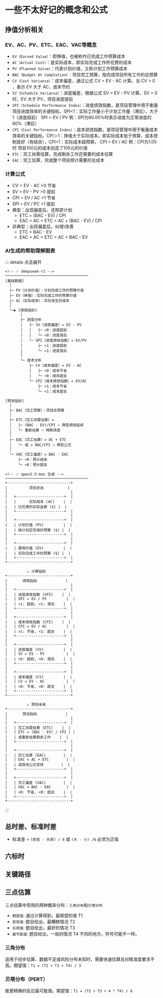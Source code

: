 # 一些不太好记的概念和公式
## 挣值分析相关
### EV、AC、PV、ETC、EAC、VAC等概念
- `EV（Earned Value）`：即挣值，也被称作已完成工作预算成本
- `AC（Actual Cost）`：是实际成本，即实际完成工作所花费的成本
- `PV（Planned Value）`：代表计划价值，又称计划工作预算成本
- `BAC（Budget At Completion）`：项目完工预算，指完成项目所有工作的总预算
- `CV（Cost Variance）`：成本偏差，通过公式 CV = EV - AC 计算。当 CV > 0 ，表示 EV 大于 AC，成本节约
- `SV（Schedule Variance）`：进度偏差，根据公式 SV = EV - PV 计算。SV > 0 时，EV 大于 PV，项目进度提前
- `SPI（Schedule Performance Index）`：进度绩效指数，是项目管理中用于衡量项目进度效率的关键指标。SPI<1：实际工作量小于计划工作量（滞后），大于1（进度超前）
SPI = EV / PV 例：SPI为80.00%时表示进度为正常进度的80%（滞后）
- `CPI（Cost Performance Index）`：成本绩效指数，是项目管理中用于衡量成本效率的关键指标。CPI＞1：挣值大于实际成本，即实际成本低于预算，成本控制良好（有结余），CPI<1：实际成本超预算。
CPI = EV / AC 例：CPI为1.05时 项目100元的成本创造了105元的价值
- `ETC`：完工尚需估算，完成剩余工作还需要的成本估算
- `EAC`：完工估算，完成整个项目预计需要的总成本

### 计算公式
- CV = EV - AC    >0 节省
- SV = EV - PV    >0 提前
- CPI = EV / AC   >1 节省
- SPI = EV / PC   >1 提前
- 典型：出现偏差后，还照原计划
  - ETC = (BAC - EV) / CPI
  - EAC = AC + ETC = AC + (BAC - EV) / CPI
- 非典型：出现偏差后，纠错\改善
  - ETC = BAC - EV
  - EAC = AC + ETC = AC + BAC - EV

### AI生成的帮助理解图表


::: details 点击展开
```
<!-- ✅ deepseek-r1 -->
──────────────────────────────────────
[基础数据]
  │
  ├─ PV（计划价值）：计划完成工作的预算价值
  ├─ EV（挣值）：实际完成工作的预算价值
  ├─ AC（实际成本）：实际发生的成本
  │
  ╰─▶ [绩效指标] 
       │
       ├─ 进度分析
       │   ├─ SV（进度偏差）= EV - PV
       │   │   ├─ >0：进度超前
       │   │   ╰─ <0：进度落后
       │   ╰─ SPI（进度绩效指数）= EV/PV
       │       ├─ >1：进度超前
       │       ╰─ <1：进度落后
       │
       ╰─ 成本分析
           ├─ CV（成本偏差）= EV - AC
           │   ├─ >0：成本节省
           │   ╰─ <0：成本超支
           ╰─ CPI（成本绩效指数）= EV/AC
               ├─ >1：成本节省
               ╰─ <1：成本超支

[预测指标]
  │
  ├─ BAC（完工预算）：项目总预算
  │
  ├─ ETC（完工尚需估算）= 
  │   ├─ (BAC - EV)/CPI → 典型绩效延续
  │   ╰─ 重新估算 → 特殊场景
  │
  ├─ EAC（完工估算）= AC + ETC
  │   ╰─ 或 = BAC/CPI → 典型公式
  │
  ╰─ VAC（完工偏差）= BAC - EAC
      ├─ >0：预计结余
      ╰─ <0：预计超支

<!-- ✅ qwen2.5-max 生成 -->
──────────────────────────────────────
+-----------------------------+
|          项目状态           |
|                             |
|   +----------------------+  |
|   |      实际成本 (AC)    |  |
|   | 已花费的实际金额 ($) |  |
|   +----------------------+  |
|                             |
|   +----------------------+  |
|   | 计划价值 (PV)         |  |
|   | 按计划应完成的预算 ($) |  |
|   +----------------------+  |
|                             |
|   +----------------------+  |
|   | 挪用价值 (EV)         |  |
|   | 实际完成工作的预算 ($) |  |
|   +----------------------+  |
+-----------------------------+

          ↓ 计算指标
+-----------------------------+
|       绩效指标             |
|                             |
|   +----------------------+  |
|   | 进度绩效指数 (SPI)    |  |
|   | SPI = EV / PV         |  |
|   | >1: 超前, <1: 落后    |  |
|   +----------------------+  |
|                             |
|   +----------------------+  |
|   | 成本绩效指数 (CPI)    |  |
|   | CPI = EV / AC         |  |
|   | >1: 节省, <1: 超支    |  |
|   +----------------------+  |
|                             |
|   +----------------------+  |
|   | 进度偏差 (SV)         |  |
|   | SV = EV - PV          |  |
|   | >0: 超前, <0: 落后    |  |
|   +----------------------+  |
|                             |
|   +----------------------+  |
|   | 成本偏差 (CV)         |  |
|   | CV = EV - AC          |  |
|   | >0: 节省, <0: 超支    |  |
|   +----------------------+  |
+-----------------------------+

          ↓ 预测未来
+-----------------------------+
|       预测指标             |
|                             |
|   +----------------------+  |
|   | 完工尚需估算 (ETC)    |  |
|   | ETC = (BAC - EV) / CPI | |
|   | 或重新估算剩余工作    |  |
|   +----------------------+  |
|                             |
|   +----------------------+  |
|   | 完工估算 (EAC)        |  |
|   | EAC = AC + ETC        |  |
|   | 或其他公式变体        |  |
|   +----------------------+  |
|                             |
|   +----------------------+  |
|   | 完工偏差 (VAC)        |  |
|   | VAC = BAC - EAC       |  |
|   | >0: 节省, <0: 超支    |  |
|   +----------------------+  |
+-----------------------------+
```
:::



## 总时差、标准时差
- 标准差 = `(悲观 - 乐观) / 6` 或 `(大 - 小) /6` 必须为正值
## 六标时

## 关键路径

## 三点估算
三点估算中常用的两种概率分布：`三角分布`和`贝塔分布`

- `期望值`: 通过计算得到，最期望的值 T1
- `悲观值`: 题目给出，最糟糕情况     T2
- `乐观值`: 题目给出，最好的情况     T3
- `最可能值`: 题目给出，一般的情况   T4
不同的地方，符号可能不一样。

### 三角分布
适用于初步估算、数据不足或风险分布未知时，需要快速估算且对精准度要求不高。期望值：`T1 = (T2 + T3 + T4) / 3`

### 贝塔分布（PERT）
能更精确的反应最可能值。期望值：`T1 = (T2 + T3 + 4 * T4) / 6`


